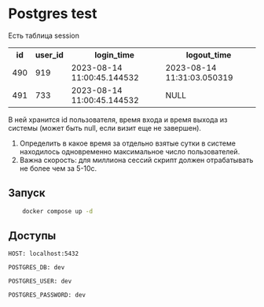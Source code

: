 # Postgres test

Есть таблица session
<table>
    <tr>
        <th>id</th>
        <th>user_id</th>
        <th>login_time</th>
        <th>logout_time</th>
    </tr>
    <tr>
    <td>490</td>
    <td>919</td>
    <td>2023-08-14 11:00:45.144532</td>
    <td>2023-08-14 11:31:03.050319</td>
</tr>
    <tr>
    <td>491</td>
    <td>733</td>
    <td>2023-08-14 11:00:45.144532</td>
    <td>NULL</td>
</tr>
</table>

В ней хранится id пользователя, время входа и время выхода из системы (может быть null, если визит еще не завершен). 
 1. Определить в какое время за отдельно взятые сутки в системе находилось одновременно максимальное число пользователей. 
 1. Важна скорость: для миллиона сессий скрипт должен отрабатывать не более чем за 5-10с.



## Запуск


```bash
    docker compose up -d
```

## **Доступы**

```
HOST: localhost:5432

POSTGRES_DB: dev

POSTGRES_USER: dev

POSTGRES_PASSWORD: dev
```